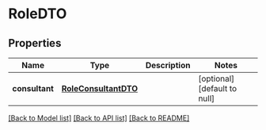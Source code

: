 # RoleDTO
## Properties

Name | Type | Description | Notes
------------ | ------------- | ------------- | -------------
**consultant** | [**RoleConsultantDTO**](RoleConsultantDTO.md) |  | [optional] [default to null]

[[Back to Model list]](../README.md#documentation-for-models) [[Back to API list]](../README.md#documentation-for-api-endpoints) [[Back to README]](../README.md)

